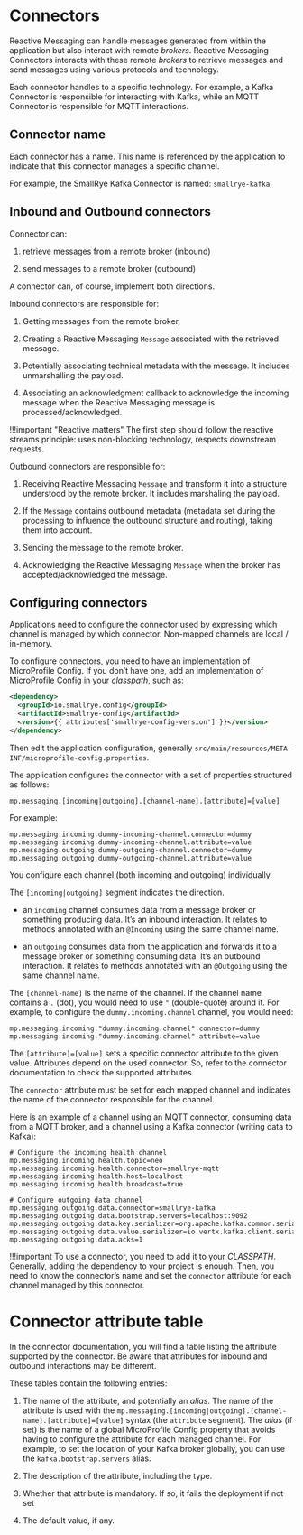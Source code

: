 # Connectors

Reactive Messaging can handle messages generated from within the
application but also interact with remote *brokers*. Reactive Messaging
Connectors interacts with these remote *brokers* to retrieve messages
and send messages using various protocols and technology.

Each connector handles to a specific technology. For example, a Kafka
Connector is responsible for interacting with Kafka, while an MQTT
Connector is responsible for MQTT interactions.

## Connector name

Each connector has a name. This name is referenced by the application to
indicate that this connector manages a specific channel.

For example, the SmallRye Kafka Connector is named: `smallrye-kafka`.

## Inbound and Outbound connectors

Connector can:

1.  retrieve messages from a remote broker (inbound)

2.  send messages to a remote broker (outbound)

A connector can, of course, implement both directions.

Inbound connectors are responsible for:

1.  Getting messages from the remote broker,

2.  Creating a Reactive Messaging `Message` associated with the
    retrieved message.

3.  Potentially associating technical metadata with the message. It
    includes unmarshalling the payload.

4.  Associating an acknowledgment callback to acknowledge the incoming
    message when the Reactive Messaging message is
    processed/acknowledged.

!!!important "Reactive matters"
    The first step should follow the reactive streams principle: uses
    non-blocking technology, respects downstream requests.

Outbound connectors are responsible for:

1.  Receiving Reactive Messaging `Message` and transform it into a
    structure understood by the remote broker. It includes marshaling
    the payload.

2.  If the `Message` contains outbound metadata (metadata set during the
    processing to influence the outbound structure and routing), taking
    them into account.

3.  Sending the message to the remote broker.

4.  Acknowledging the Reactive Messaging `Message` when the broker has
    accepted/acknowledged the message.

## Configuring connectors

Applications need to configure the connector used by expressing which
channel is managed by which connector. Non-mapped channels are local /
in-memory.

To configure connectors, you need to have an implementation of
MicroProfile Config. If you don’t have one, add an implementation of
MicroProfile Config in your *classpath*, such as:

``` xml
<dependency>
  <groupId>io.smallrye.config</groupId>
  <artifactId>smallrye-config</artifactId>
  <version>{{ attributes['smallrye-config-version'] }}</version>
</dependency>
```

Then edit the application configuration, generally
`src/main/resources/META-INF/microprofile-config.properties`.

The application configures the connector with a set of properties
structured as follows:

    mp.messaging.[incoming|outgoing].[channel-name].[attribute]=[value]

For example:

    mp.messaging.incoming.dummy-incoming-channel.connector=dummy
    mp.messaging.incoming.dummy-incoming-channel.attribute=value
    mp.messaging.outgoing.dummy-outgoing-channel.connector=dummy
    mp.messaging.outgoing.dummy-outgoing-channel.attribute=value

You configure each channel (both incoming and outgoing) individually.

The `[incoming|outgoing]` segment indicates the direction.

-   an `incoming` channel consumes data from a message broker or
    something producing data. It’s an inbound interaction. It relates to
    methods annotated with an `@Incoming` using the same channel name.

-   an `outgoing` consumes data from the application and forwards it to
    a message broker or something consuming data. It’s an outbound
    interaction. It relates to methods annotated with an `@Outgoing`
    using the same channel name.

The `[channel-name]` is the name of the channel. If the channel name
contains a `.` (dot), you would need to use `"` (double-quote) around
it. For example, to configure the `dummy.incoming.channel` channel, you
would need:

    mp.messaging.incoming."dummy.incoming.channel".connector=dummy
    mp.messaging.incoming."dummy.incoming.channel".attribute=value

The `[attribute]=[value]` sets a specific connector attribute to the
given value. Attributes depend on the used connector. So, refer to the
connector documentation to check the supported attributes.

The `connector` attribute must be set for each mapped channel and
indicates the name of the connector responsible for the channel.

Here is an example of a channel using an MQTT connector, consuming data
from a MQTT broker, and a channel using a Kafka connector (writing data
to Kafka):

```properties
# Configure the incoming health channel
mp.messaging.incoming.health.topic=neo
mp.messaging.incoming.health.connector=smallrye-mqtt
mp.messaging.incoming.health.host=localhost
mp.messaging.incoming.health.broadcast=true

# Configure outgoing data channel
mp.messaging.outgoing.data.connector=smallrye-kafka
mp.messaging.outgoing.data.bootstrap.servers=localhost:9092
mp.messaging.outgoing.data.key.serializer=org.apache.kafka.common.serialization.StringSerializer
mp.messaging.outgoing.data.value.serializer=io.vertx.kafka.client.serialization.JsonObjectSerializer
mp.messaging.outgoing.data.acks=1
```

!!!important
    To use a connector, you need to add it to your *CLASSPATH*. Generally,
    adding the dependency to your project is enough. Then, you need to know
    the connector’s name and set the `connector` attribute for each channel
    managed by this connector.


# Connector attribute table

In the connector documentation, you will find a table listing the
attribute supported by the connector. Be aware that attributes for
inbound and outbound interactions may be different.

These tables contain the following entries:

1.  The name of the attribute, and potentially an *alias*. The name of
    the attribute is used with the
    `mp.messaging.[incoming|outgoing].[channel-name].[attribute]=[value]`
    syntax (the `attribute` segment). The *alias* (if set) is the name
    of a global MicroProfile Config property that avoids having to
    configure the attribute for each managed channel. For example, to
    set the location of your Kafka broker globally, you can use the
    `kafka.bootstrap.servers` alias.

2.  The description of the attribute, including the type.

3.  Whether that attribute is mandatory. If so, it fails the
    deployment if not set

4.  The default value, if any.
